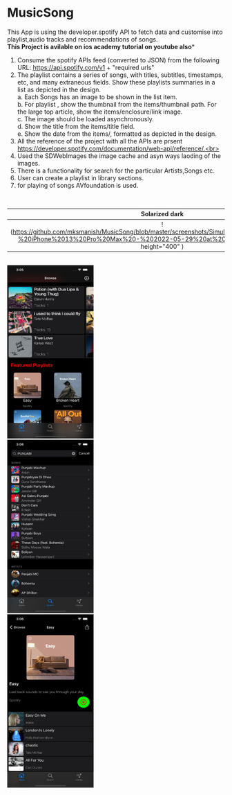 # MusicSong

This App is using the developer.spotify API to fetch data and customise into playlist,audio tracks and recommendations of songs.<br> 
**This Project is avilable on ios academy tutorial on youtube also***<br>
1. Consume the spotify APIs feed (converted to JSON) from the following URL:
   https://api.spotify.com/v1 + "required urls"<br> 
2. The playlist contains a series of songs, with titles, subtitles, timestamps, etc, and many extraneous fields. Show these playlists summaries in a list as          depicted in the design.<br>
   a. Each Songs has an image to be shown in the list item.<br>
   b. For playlist , show the thumbnail from the items/thumbnail path. For the large
      top article, show the items/enclosure/link image.<br>
   c. The image should be loaded asynchronously.<br>
   d. Show the title from the items/title field.<br>
   e. Show the date from the items/, formatted as depicted in the design.<br>
3. All the reference of the project with all the APIs are prsent https://developer.spotify.com/documentation/web-api/reference/.<br>
4. Used the SDWebImages the image cache and asyn ways laoding of the images.<br>
5. There is a functionality for search for the particular Artists,Songs etc.<br>
6. User can create a playlist in library sections.<br>
7. for playing of songs AVfoundation is used.<br>
<br>   

Solarized dark             |  Solarized Ocean
:-------------------------:|:-------------------------:
!(https://github.com/mksmanish/MusicSong/blob/master/screenshots/Simulator%20Screen%20Shot%20-%20iPhone%2013%20Pro%20Max%20-%202022-05-29%20at%2015.05.59.png" width="100" height="400" )  |  !(https://github.com/mksmanish/MusicSong/blob/master/screenshots/Simulator%20Screen%20Shot%20-%20iPhone%2013%20Pro%20Max%20-%202022-05-29%20at%2015.05.59.png" width="100" height="400" )
<br>
<img src = "https://github.com/mksmanish/MusicSong/blob/master/screenshots/Simulator%20Screen%20Shot%20-%20iPhone%2013%20Pro%20Max%20-%202022-05-29%20at%2015.05.59.png" width="200" height="400" ><br>
<img src = "https://github.com/mksmanish/MusicSong/blob/master/screenshots/Simulator%20Screen%20Shot%20-%20iPhone%2013%20Pro%20Max%20-%202022-05-29%20at%2015.06.19.png" width="200" height="400" ><br>
<img src = "https://github.com/mksmanish/MusicSong/blob/master/screenshots/Simulator%20Screen%20Shot%20-%20iPhone%2013%20Pro%20Max%20-%202022-05-29%20at%2015.06.50.png" width="200" height="400" ><br>
<br>
